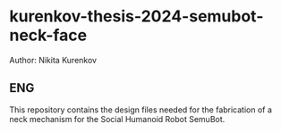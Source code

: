 # kurenkov-thesis-2024-semubot-neck-face
Author: Nikita Kurenkov

## ENG
This repository contains the design files needed for the fabrication of a neck mechanism for the Social Humanoid Robot SemuBot.